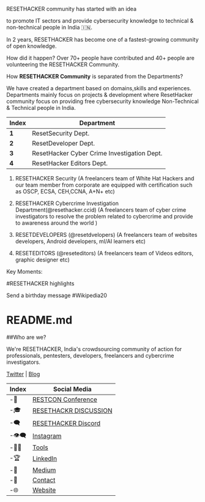 RESETHACKER community has started with an idea

to promote IT sectors and provide cybersecurity knowledge to technical & non-technical people in India 🇮🇳.

In 2 years, RESETHACKER has become one of a fastest-growing community of open knowledge. 

How did it happen?
Over 70+ people have contributed and 40+ people are volunteering the RESETHACKER Community.


How **RESETHACKER Community** is separated from the Departments?

We have created a department based on domains,skills and experiences.
Departments mainly focus on projects & development where ResetHacker community focus on providing free cybersecurity knowledge Non-Technical & Technical people in India.

Index | Department 
--- | ---
**1** | ResetSecurity Dept.
**2** | ResetDeveloper Dept.
**3** | ResetHacker Cyber Crime Investigation Dept.
**4** | ResetHacker Editors Dept.


1. RESETHACKER Security
(A freelancers team of White Hat Hackers and our team member from corporate are equipped with certification such as OSCP, ECSA, CEH,CCNA, A+N+  etc)

2. RESETHACKER Cybercrime Investigation Department(@resethacker.ccid)
(A freelancers team of cyber crime investigators to resolve the problem related to cybercrime and provide to awareness around the world )

3. RESETDEVELOPERS (@resetdvelopers)
(A freelancers team of websites developers, Android developers, ml/AI learners etc) 

4. RESETEDITORS (@reseteditors)
(A freelancers team of Videos editors, graphic designer etc)

Key Moments:

#RESETHACKER highlights


Send a birthday message #Wikipedia20






# README.md
##Who are we?

We're RESETHACKER, India's crowdsourcing community of action for professionals, pentesters, developers, freelancers and cybercrime investigators. 

[Twitter](https://twitter.com/resethacker) | [Blog](https://instagram.com/@resethacker/)

Index | Social Media
--- | ---
-📢 | [RESTCON Conference](https://youtube.com/playlist?list=PLNR8n-5bMyMOMHqJS2drxIA78IOPxTBCO) 
-🎓 | [RESETHACKR DISCUSSION](https://t.me/resethacker/) 
-🗨 | [RESETHACKER Discord](https://discord.gg/HbM3435JcX)
-👁️‍🗨️ | [Instagram ](https://instagram.com/@resethacker/) 
-👩‍💻 | [Tools](https://github.com/RESETHACKER) 
-🏆 | [LinkedIn](https://www.linkedin.com/in/RESETHACKER/) 
-💬 | [Medium](https://www.resethackerofficial.medium.com/)
-📩 | [Contact](resethackerteam@gmail.com)
-🌐 | [Website](https://resethacker.com/) 




